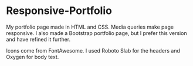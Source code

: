 # Responsive-Portfolio

My portfolio page made in HTML and CSS. Media queries make page responsive. I also made a Bootstrap portfolio page, but I prefer this version and have refined it further.

Icons come from FontAwesome. I used Roboto Slab for the headers and Oxygen for body text.
